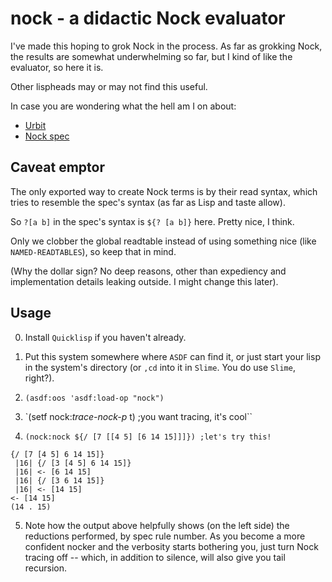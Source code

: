 nock - a didactic Nock evaluator
================================

I've made this hoping to grok Nock in the process.  As far as grokking
Nock, the results are somewhat underwhelming so far, but I kind of
like the evaluator, so here it is.

Other lispheads may or may not find this useful.

In case you are wondering what the hell am I on about:

* [Urbit](http://www.urbit.org/)
* [Nock spec](http://www.urbit.org/2013/08/22/Chapter-2-nock.html)

Caveat emptor
-------------

The only exported way to create Nock terms is by their read syntax,
which tries to resemble the spec's syntax (as far as Lisp and taste
allow).

So `?[a b]` in the spec's syntax is `${? [a b]}` here.  Pretty nice, I
think.

Only we clobber the global readtable instead of using something nice
(like `NAMED-READTABLES`), so keep that in mind.

(Why the dollar sign?  No deep reasons, other than expediency and
implementation details leaking outside.  I might change this later).

Usage
-----

0. Install `Quicklisp` if you haven't already.

1. Put this system somewhere where `ASDF` can find it, or just start
your lisp in the system's directory (or `,cd` into it in `Slime`.  You
do use `Slime`, right?).

2. `(asdf:oos 'asdf:load-op "nock")`

3. `(setf nock:*trace-nock-p* t) ;you want tracing, it's cool``

4. `(nock:nock ${/ [7 [[4 5] [6 14 15]]]}) ;let's try this!`
```
{/ [7 [4 5] 6 14 15]}
 |16| {/ [3 [4 5] 6 14 15]}
 |16| <- [6 14 15]
 |16| {/ [3 6 14 15]}
 |16| <- [14 15]
<- [14 15]
(14 . 15)
```

5. Note how the output above helpfully shows (on the left side) the
reductions performed, by spec rule number.  As you become a more
confident nocker and the verbosity starts bothering you, just turn
Nock tracing off -- which, in addition to silence, will also give you
tail recursion.
